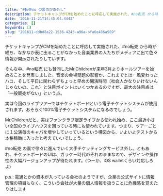 ```yaml
---
title: "#転売no の裏のぴあ外し"
description: チケットキャンプがCMを始めたことに呼応して実施された、#no転売 から時が経ち、なかなか表に出ることがなかった音楽業界の人たちがメディアに出て色々情報が開示されたりしています。
date: '2016-11-21T14:45:04.444Z'
categories: []
keywords: []
slug: "201611-ddbd8a22-1536-4243-a96a-bfa6e486a969"
---
```

チケットキャンプがCMを始めたことに呼応して実施された、#no転売 から時が経ち、なかなか表に出ることがなかった音楽業界の人たちがメディアに出て色々情報が開示されたりしています。

そんな中、#no転売 にも賛同したMr.Childrenが来年3月よりホールツアーを始めることを発表しました。音楽の会場問題の影響か、これまでとは一風変わったハコ、そして平日に関わらずちょっと早めの開演時間（社会人かなりいけないんじゃないの、これ）と注目ポイントはいくつかあるのですが、最大の注目点は「一般販売がない」という点。

実は今回のライブツアーではチケットボードという電子チケットシステムが使用されます。おそらく100%電子チケットシステムになるのでしょう。

Mr.Childrenだと、実はファンクラブ限定ライブから使われ始め、ここ最近小さい全国のライブハウスを回っている時にも使われています。つまり、ツアーごとに１公演毎のキャパを増やしていっているという構図から、いよいよテストから本格稼動に入ったと考えていいでしょう。

#no転売 の裏で徐々に進んでいく大手チケッティングサービス外し。ともあれ、チケットボードのUIは、ガラケー時代のそれのままなので、デザインや操作性の大幅バージョンアップが待たれます。(つーか、iOS walletくらい対応しろよ)

p.s.: 電通とかの資本が入っている会社のようですが、企業の公式サイトに情報管理の項目もなく、こういう会社が大量の個人情報を扱うことに危機感を覚えたりはします